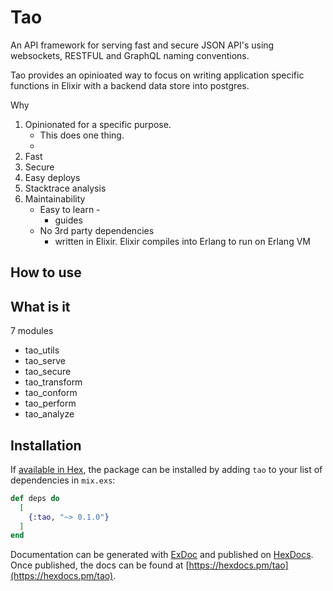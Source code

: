 # Tao

An API framework for serving fast and secure JSON API's using websockets, RESTFUL and GraphQL naming conventions.

Tao provides an opinioated way to focus on writing application specific functions in Elixir with a backend data store into postgres.

Why

1. Opinionated for a specific purpose.
   - This does one thing.
   - 
2. Fast
3. Secure
4. Easy deploys
5. Stacktrace analysis
6. Maintainability 
    - Easy to learn -
       - guides
    - No 3rd party dependencies
      - written in Elixir.  Elixir compiles into Erlang to run on Erlang VM 

## How to use


## What is it

7 modules

- tao_utils
- tao_serve
- tao_secure
- tao_transform
- tao_conform
- tao_perform
- tao_analyze


## Installation

If [available in Hex](https://hex.pm/docs/publish), the package can be installed
by adding `tao` to your list of dependencies in `mix.exs`:

```elixir
def deps do
  [
    {:tao, "~> 0.1.0"}
  ]
end
```

Documentation can be generated with [ExDoc](https://github.com/elixir-lang/ex_doc)
and published on [HexDocs](https://hexdocs.pm). Once published, the docs can
be found at [https://hexdocs.pm/tao](https://hexdocs.pm/tao).

